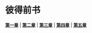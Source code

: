 # 彼得前书
 **[第一章](圣经/圣经(吕振中译本)/lzz/670/001.md)** |
 **[第二章](圣经/圣经(吕振中译本)/lzz/670/002.md)** |
 **[第三章](圣经/圣经(吕振中译本)/lzz/670/003.md)** |
 **[第四章](圣经/圣经(吕振中译本)/lzz/670/004.md)** |
 **[第五章](圣经/圣经(吕振中译本)/lzz/670/005.md)**